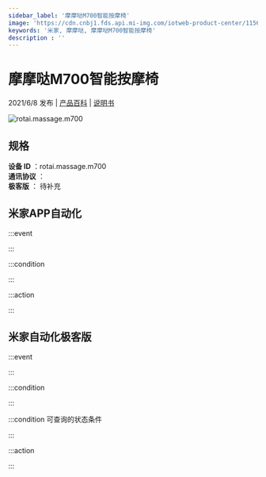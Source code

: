 ```yaml
---
sidebar_label: '摩摩哒M700智能按摩椅'
image: 'https://cdn.cnbj1.fds.api.mi-img.com/iotweb-product-center/11560dcc1d4770244836b3d7bbfba38e_产品拟物图.png?GalaxyAccessKeyId=AKVGLQWBOVIRQ3XLEW&Expires=9223372036854775807&Signature=Bgd2dH2FoUIlPe/A9NHMPEJeHIc='
keywords: '米家, 摩摩哒, 摩摩哒M700智能按摩椅'
description : ''
---
```

# 摩摩哒M700智能按摩椅

2021/6/8 发布 | [产品百科](https://home.mi.com/webapp/content/baike/product/index.html?model=rotai.massage.m700/) | [说明书](https://home.mi.com/views/introduction.html?model=rotai.massage.m700&region=cn)

![rotai.massage.m700](https://cdn.cnbj1.fds.api.mi-img.com/iotweb-product-center/11560dcc1d4770244836b3d7bbfba38e_产品拟物图.png?GalaxyAccessKeyId=AKVGLQWBOVIRQ3XLEW&Expires=9223372036854775807&Signature=Bgd2dH2FoUIlPe/A9NHMPEJeHIc=)

## 规格  
> 
**设备 ID** ：rotai.massage.m700  
**通讯协议** ：  
**极客版**  ： 待补充 


## 米家APP自动化  

:::event  

:::

:::condition  

:::

:::action   

:::

## 米家自动化极客版  

:::event  

:::

:::condition  

:::

:::condition 可查询的状态条件  

:::

:::action  

:::

        
